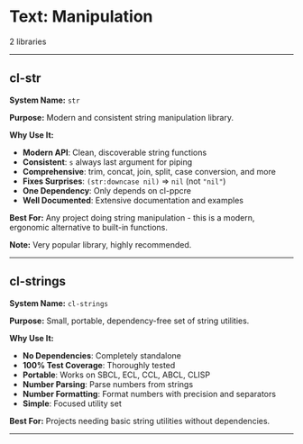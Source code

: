 # Text: Manipulation

2 libraries

---

## cl-str

**System Name:** `str`

**Purpose:** Modern and consistent string manipulation library.

**Why Use It:**
- **Modern API**: Clean, discoverable string functions
- **Consistent**: `s` always last argument for piping
- **Comprehensive**: trim, concat, join, split, case conversion, and more
- **Fixes Surprises**: `(str:downcase nil)` => `nil` (not `"nil"`)
- **One Dependency**: Only depends on cl-ppcre
- **Well Documented**: Extensive documentation and examples

**Best For:** Any project doing string manipulation - this is a modern, ergonomic alternative to built-in functions.

**Note:** Very popular library, highly recommended.

---


## cl-strings

**System Name:** `cl-strings`

**Purpose:** Small, portable, dependency-free set of string utilities.

**Why Use It:**
- **No Dependencies**: Completely standalone
- **100% Test Coverage**: Thoroughly tested
- **Portable**: Works on SBCL, ECL, CCL, ABCL, CLISP
- **Number Parsing**: Parse numbers from strings
- **Number Formatting**: Format numbers with precision and separators
- **Simple**: Focused utility set

**Best For:** Projects needing basic string utilities without dependencies.

---


